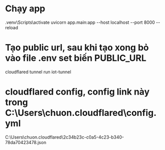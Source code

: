 # Chạy app
.venv\Scripts\activate
uvicorn app.main:app --host localhost --port 8000 --reload

# Tạo public url, sau khi tạo xong bỏ vào file .env set biến PUBLIC_URL
cloudflared tunnel run iot-tunnel
<!-- cloudflared tunnel --url http://localhost:8000 -->

# cloudflared config, config link này trong C:\Users\chuon\.cloudflared\config.yml
C:\Users\chuon\.cloudflared\2c34b23c-c0a5-4c23-b340-78da70423478.json